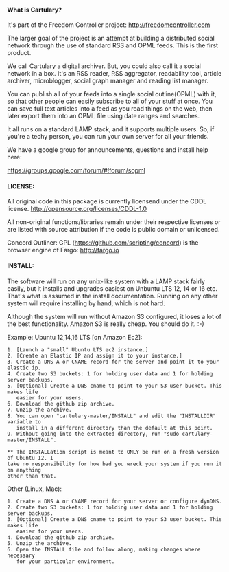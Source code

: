 #### What is Cartulary?
  It's part of the Freedom Controller project:  http://freedomcontroller.com

  The larger goal of the project is an attempt at building a distributed social network
  through the use of standard RSS and OPML feeds.  This is the first product.

  We call Cartulary a digital archiver.  But, you could also call it a social network 
  in a box.  It's an RSS reader, RSS aggregator, readability tool, article archiver, 
  microblogger, social graph manager and reading list manager.

  You can publish all of your feeds into a single social outline(OPML) with it, so that
  other people can easily subscribe to all of your stuff at once.  You can save full
  text articles into a feed as you read things on the web, then later export them into
  an OPML file using date ranges and searches.

  It all runs on a standard LAMP stack, and it supports multiple users.  So, if you're
  a techy person, you can run your own server for all your friends.

  We have a google group for announcements, questions and install help here:

  https://groups.google.com/forum/#!forum/sopml


#### LICENSE:
  All original code in this package is currently licensend under the CDDL license.
               http://opensource.org/licenses/CDDL-1.0
  
  All non-original functions/libraries remain under their respective licenses or
  are listed with source attribution if the code is public domain or unlicensed.

  Concord Outliner: GPL  (https://github.com/scripting/concord)
  is the browser engine of Fargo: http://fargo.io


#### INSTALL:
  The software will run on any unix-like system with a LAMP stack fairly easily, but it 
  installs and upgrades easiest on Unbuntu LTS 12, 14 or 16 etc.  That's what is assumed in the install
  documentation.  Running on any other system will require installing by hand, which is
  not hard.

  Although the system will run without Amazon S3 configured, it loses a lot of the best
  functionality.  Amazon S3 is really cheap.  You should do it. :-)

  Example: Ubuntu 12,14,16 LTS [on Amazon Ec2]:

    1. [Launch a "small" Ubuntu LTS ec2 instance.]
    2. [Create an Elastic IP and assign it to your instance.]
    3. Create a DNS A or CNAME record for the server and point it to your elastic ip.
    4. Create two S3 buckets: 1 for holding user data and 1 for holding server backups.
    5. [Optional] Create a DNS cname to point to your S3 user bucket. This makes life
       easier for your users.
    6. Download the github zip archive.
    7. Unzip the archive.
	8. You can open "cartulary-master/INSTALL" and edit the "INSTALLDIR" variable to
       install in a different directory than the default at this point.
    9. Without going into the extracted directory, run "sudo cartulary-master/INSTALL".

    ** The INSTALLation script is meant to ONLY be run on a fresh version of Ubuntu 12. I
    take no responsibility for how bad you wreck your system if you run it on anything 
    other than that.

  Other (Linux, Mac):

    1. Create a DNS A or CNAME record for your server or configure dynDNS.
    2. Create two S3 buckets: 1 for holding user data and 1 for holding server backups.
    3. [Optional] Create a DNS cname to point to your S3 user bucket. This makes life
       easier for your users.
    4. Download the github zip archive.
    5. Unzip the archive.
    6. Open the INSTALL file and follow along, making changes where necessary
       for your particular environment.
   
  
